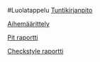 #Luolatappelu
[Tuntikirjanpito](dokumentaatio/tuntikirjanpito.md)

[Aihemäärittely](dokumentaatio/aihemäärittely.md)

[Pit raportti](https://htmlpreview.github.io/?https://github.com/viltuul/Luolatappelu/blob/master/dokumentaatio/201701090054/index.html)

[Checkstyle raportti](https://htmlpreview.github.io/?https://github.com/viltuul/Luolatappelu/blob/master/dokumentaatio/site/checkstyle.html)

